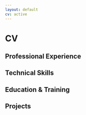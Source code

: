 ```yaml
---
layout: default
cv: active
---
```


# CV

## Professional Experience

## Technical Skills

## Education & Training

## Projects